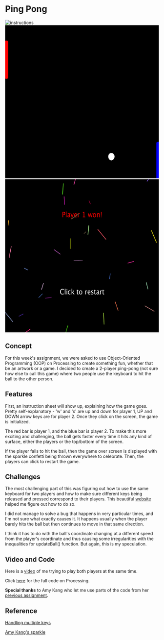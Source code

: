 # Ping Pong

<img src="instruction.png" alt="instructions" width="600" height="500">
<img src="game.png" alt="game" width="600" height="500">
<img src="over.png" alt="over" width="600" height="500">

## Concept
For this week's assignment, we were asked to use Object-Oriented Programming (OOP) on Processing to create something fun, whether that be an artwork or a game.
I decided to create a 2-player ping-pong (not sure how else to call this game) where two people use the keyboard to hit the ball to the other person.

## Features
First, an instruction sheet will show up, explaining how the game goes. Pretty self-explanatory - 'w' and 's' are up and down for player 1, UP and DOWN arrow keys are for player 2.
Once they click on the screen, the game is initialized.

The red bar is player 1, and the blue bar is player 2. To make this more exciting and challenging, the ball gets faster every time it hits any kind of surface, either the players or the top/bottom of the screen. 

If the player fails to hit the ball, then the game over screen is displayed with the sparkle confetti being thrown everywhere to celebrate.
Then, the players can click to restart the game.

## Challenges
The most challenging part of this was figuring out how to use the same keyboard for two players and how to make sure different keys being released and pressed correspond to their players.
This beautiful [website](https://happycoding.io/tutorials/processing/input#handling-multiple-keys) helped me figure out how to do so.

I did not manage to solve a bug that happens in very particular times, and I'm not sure what exactly causes it. It happens usually when the player barely hits the ball but then continues to move in that same direction.

I think it has to do with the ball's coordinate changing at a different speed from the player's coordinate and thus causing some irregularities with the inequalities for updateBall() function. But again, this is my speculation.

## Video and Code
Here is a [video](https://youtu.be/5z4TurZe_50) of me trying to play both players at the same time.

Click [here](/dueApril7/oop_game.pde) for the full code on Processing.

**Special thanks** to Amy Kang who let me use parts of the code from her [previous assignment](https://github.com/skang0531/IntroToIM/tree/master/March31).

## Reference
[Handling multiple keys](https://happycoding.io/tutorials/processing/input#handling-multiple-keys)

[Amy Kang's sparkle](https://github.com/skang0531/IntroToIM/tree/master/March31)

